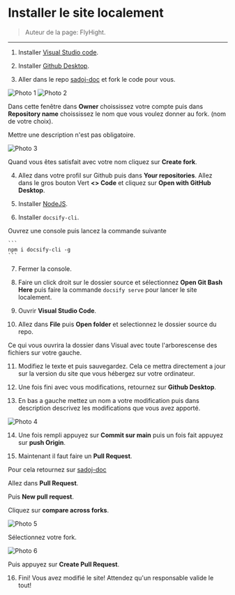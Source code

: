 # Installer le site localement

> Auteur de la page: FlyHight.

---

1. Installer [Visual Studio code](https://desktop.github.com/download/).

2. Installer [Github Desktop](https://desktop.github.com/download/).

3. Aller dans le repo [sadoj-doc](https://github.com/pierrearma/sadoj-docs) et fork le code pour vous.

<img src="../../_media\sadoj-docs\photo_doc_1.png" alt="Photo 1" style="max-width: 600px;"/>
<img src="../../_media\sadoj-docs\photo_doc_2.png" alt="Photo 2" style="max-width: 600px;"/>

Dans cette fenêtre dans **Owner** choississez votre compte puis dans **Repository name** choississez le nom que vous voulez donner au fork. (nom de votre choix).

Mettre une description n'est pas obligatoire.

<img src="../../_media\sadoj-docs\photo_doc_3.png" alt="Photo 3" style="max-width: 600px;"/>

Quand vous êtes satisfait avec votre nom cliquez sur **Create fork**.

4. Allez dans votre profil sur Github puis dans **Your repositories**. Allez dans le gros bouton Vert **<> Code** et cliquez sur **Open with GitHub Desktop**.

5. Installer [NodeJS](https://nodejs.org/fr/).

6. Installer `docsify-cli`.

Ouvrez une console puis lancez la commande suivante

    ```
    npm i docsify-cli -g
    ```

7. Fermer la console. 

8. Faire un click droit sur le dossier source et sélectionnez **Open Git Bash Here** puis faire la commande `docsify serve` pour lancer le site localement.

9. Ouvrir **Visual Studio Code**.

10. Allez dans **File** puis **Open folder** et selectionnez le dossier source du repo.

Ce qui vous ouvrira la dossier dans Visual avec toute l'arborescense des fichiers sur votre gauche.

11. Modifiez le texte et puis sauvegardez. Cela ce mettra directement a jour sur la version du site que vous hébergez sur votre ordinateur.

12. Une fois fini avec vous modifications, retournez sur **Github Desktop**. 

13. En bas a gauche mettez un nom a votre modification puis dans description descrivez les modifications que vous avez apporté.

<img src="../../_media\sadoj-docs\photo_doc_4.png" alt="Photo 4" style="max-width: 600px;"/>

14.  Une fois rempli appuyez sur **Commit sur main** puis un fois fait appuyez sur **push Origin**.

15. Maintenant il faut faire un **Pull Request**. 

Pour cela retournez sur [sadoj-doc](https://github.com/pierrearma/sadoj-docs)

Allez dans **Pull Request**.

Puis **New pull request**.

Cliquez sur **compare across forks**.

<img src="../../_media\sadoj-docs\photo_doc_5.png" alt="Photo 5" style="max-width: 600px;"/>

Sélectionnez votre fork.

<img src="../../_media\sadoj-docs\photo_doc_6.png" alt="Photo 6" style="max-width: 600px;"/>

Puis appuyez sur **Create Pull Request**.

16. Fini! Vous avez modifié le site! Attendez qu'un responsable valide le tout!




